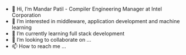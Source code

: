 - 👋 Hi, I’m Mandar Patil - Compiler Engineering Manager at Intel Corporation
- 👀 I’m interested in middleware, application development and machine learning
- 🌱 I’m currently learning full stack development
- 💞️ I’m looking to collaborate on ...
- 📫 How to reach me ...

<!---
mandar-patil-at-intel/mandar-patil-at-intel is a ✨ special ✨ repository because its `README.md` (this file) appears on your GitHub profile.
You can click the Preview link to take a look at your changes.
--->
